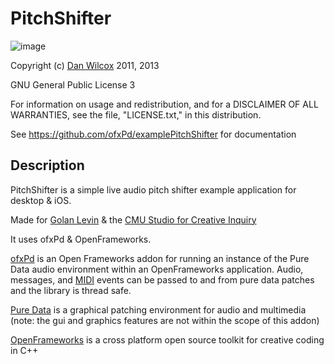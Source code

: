 PitchShifter
============

![image](https://github.com/danomatika/ofxPd/examplePitchShifter/raw/master/screenshot.png)

Copyright (c) [Dan Wilcox](danomatika.com) 2011, 2013

GNU General Public License 3

For information on usage and redistribution, and for a DISCLAIMER OF ALL
WARRANTIES, see the file, "LICENSE.txt," in this distribution.

See https://github.com/ofxPd/examplePitchShifter for documentation

Description
-----------

PitchShifter is a simple live audio pitch shifter example application for desktop & iOS.

Made for [Golan Levin](http://flong.com) & the [CMU Studio for Creative Inquiry](http://studiofrocreativeinquiry.com)

It uses ofxPd & OpenFrameworks.

[ofxPd](https://github.com/danomatika/ofxPd) is an Open Frameworks addon for running an instance of the Pure Data audio environment within an OpenFrameworks application. Audio, messages, and [MIDI](http://en.wikipedia.org/wiki/Musical_Instrument_Digital_Interface) events can be passed to and from pure data patches and the library is thread safe.

[Pure Data](http://pure-data.info/) is a graphical patching environment for audio and multimedia (note: the gui and graphics features are not within the scope of this addon) 

[OpenFrameworks](http://www.openframeworks.cc/) is a cross platform open source toolkit for creative coding in C++

